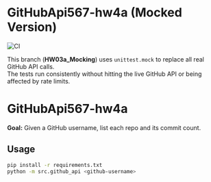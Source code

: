# GitHubApi567-hw4a (Mocked Version)

![CI](https://github.com/BenMoks/Homework/actions/workflows/ci.yml/badge.svg?branch=HW03a_Mocking)

This branch (**HW03a_Mocking**) uses `unittest.mock` to replace all real GitHub API calls.  
The tests run consistently without hitting the live GitHub API or being affected by rate limits.


# GitHubApi567-hw4a

**Goal:** Given a GitHub username, list each repo and its commit count.

## Usage
```bash
pip install -r requirements.txt
python -m src.github_api <github-username>
